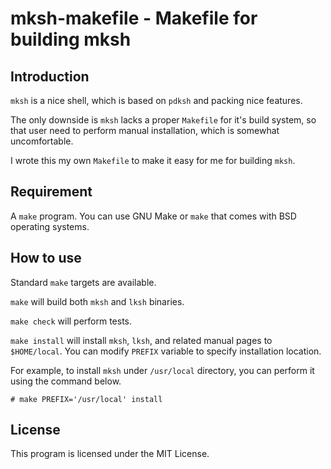# mksh-makefile - Makefile for building mksh

## Introduction

``mksh`` is a nice shell, which is based on ``pdksh`` and packing nice
features.

The only downside is ``mksh`` lacks a proper ``Makefile`` for it's build
system, so that user need to perform manual installation, which is
somewhat uncomfortable.

I wrote this my own ``Makefile`` to make it easy for me for building
``mksh``.

## Requirement

A ``make`` program. You can use GNU Make or ``make`` that comes with BSD
operating systems.

## How to use

Standard ``make`` targets are available.

``make`` will build both ``mksh`` and ``lksh`` binaries.

``make check`` will perform tests.

``make install`` will install ``mksh``, ``lksh``, and related manual
pages to ``$HOME/local``. You can modify ``PREFIX`` variable to specify
installation location.

For example, to install ``mksh`` under ``/usr/local`` directory, you can
perform it using the command below.

``# make PREFIX='/usr/local' install``

## License

This program is licensed under the MIT License.

